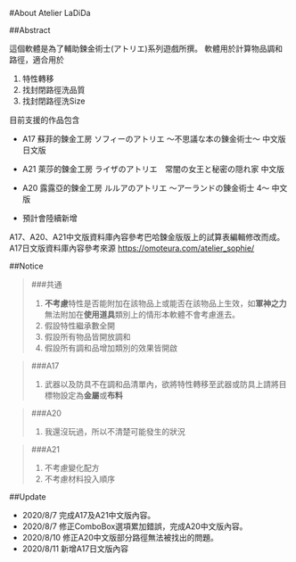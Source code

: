 #About Atelier LaDiDa

##Abstract

這個軟體是為了輔助鍊金術士(アトリエ)系列遊戲所撰。
軟體用於計算物品調和路徑，適合用於

1. 特性轉移
1. 找封閉路徑洗品質
1. 找封閉路徑洗Size

目前支援的作品包含

 * A17 蘇菲的鍊金工房 ソフィーのアトリエ ～不思議な本の錬金術士～ 中文版 日文版
 * A21 萊莎的鍊金工房 ライザのアトリエ　常闇の女王と秘密の隠れ家 中文版
 * A20 露露亞的鍊金工房 ルルアのアトリエ ～アーランドの錬金術士 4～ 中文版

* 預計會陸續新增

A17、A20、A21中文版資料庫內容參考巴哈鍊金版版上的試算表編輯修改而成。
A17日文版資料庫內容參考來源 https://omoteura.com/atelier_sophie/

##Notice

>###共通
> 1.    **不考慮**特性是否能附加在該物品上或能否在該物品上生效，如**軍神之力**無法附加在**使用道具**類別上的情形本軟體不會考慮進去。
> 1.    假設特性繼承數全開
> 1.    假設所有物品皆開放調和
> 1.    假設所有調和品增加類別的效果皆開啟

>###A17
>1.    武器以及防具不在調和品清單內，欲將特性轉移至武器或防具上請將目標物設定為**金屬**或**布料**

>###A20
>1.    我還沒玩過，所以不清楚可能發生的狀況

>###A21
>1.    不考慮變化配方
>1.    不考慮材料投入順序

##Update

* 2020/8/7 完成A17及A21中文版內容。
* 2020/8/7 修正ComboBox選項累加錯誤，完成A20中文版內容。
* 2020/8/10 修正A20中文版部分路徑無法被找出的問題。
* 2020/8/11 新增A17日文版內容
